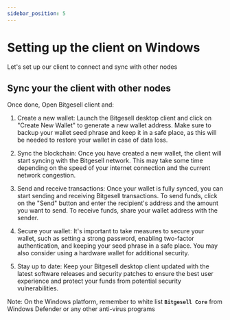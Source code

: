 ```yaml
---
sidebar_position: 5
---
```


# Setting up the client on Windows

Let's set up our client to connect and sync with other nodes

## Sync your the client with other nodes

Once done, Open Bitgesell client and:

1. Create a new wallet: Launch the Bitgesell desktop client and click on "Create New Wallet" to generate a new wallet address. Make sure to backup your wallet seed phrase and keep it in a safe place, as this will be needed to restore your wallet in case of data loss.

2. Sync the blockchain: Once you have created a new wallet, the client will start syncing with the Bitgesell network. This may take some time depending on the speed of your internet connection and the current network congestion.

3. Send and receive transactions: Once your wallet is fully synced, you can start sending and receiving Bitgesell transactions. To send funds, click on the "Send" button and enter the recipient's address and the amount you want to send. To receive funds, share your wallet address with the sender.

4. Secure your wallet: It's important to take measures to secure your wallet, such as setting a strong password, enabling two-factor authentication, and keeping your seed phrase in a safe place. You may also consider using a hardware wallet for additional security.

5. Stay up to date: Keep your Bitgesell desktop client updated with the latest software releases and security patches to ensure the best user experience and protect your funds from potential security vulnerabilities.

Note: On the Windows platform, remember to white list **`Bitgesell Core`** from Windows Defender or any other anti-virus programs